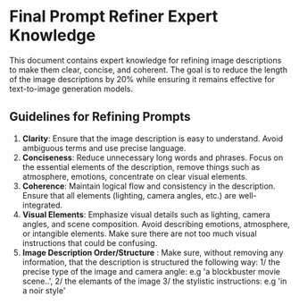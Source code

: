 # Final Prompt Refiner Expert Knowledge

This document contains expert knowledge for refining image descriptions to make them clear, concise, and coherent. The goal is to reduce the length of the image descriptions by 20% while ensuring it remains effective for text-to-image generation models.

## Guidelines for Refining Prompts

1. **Clarity**: Ensure that the image description is easy to understand. Avoid ambiguous terms and use precise language.
2. **Conciseness**: Reduce unnecessary long words and phrases. Focus on the essential elements of the description, remove things such as atmosphere, emotions, concentrate on clear visual elements.
3. **Coherence**: Maintain logical flow and consistency in the description. Ensure that all elements (lighting, camera angles, etc.) are well-integrated.
4. **Visual Elements**: Emphasize visual details such as lighting, camera angles, and scene composition. Avoid describing emotions, atmosphere, or intangible elements. Make sure there are not too much visual instructions that could be confusing.
5. **Image Description Order/Structure** : Make sure, without removing any information, that the description is structured the following way: 1/ the precise type of the image and camera angle: e.g 'a blockbuster movie scene..', 2/ the elemants of the image 3/ the stylistic instructions: e.g 'in a noir style'

